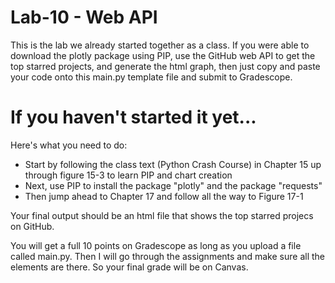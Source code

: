 # Lab-10 - Web API

This is the lab we already started together as a class. If you were able to download the plotly package using PIP, use the GitHub web API to get the top starred projects, and generate the html graph, then just copy and paste your code onto this main.py template file and submit to Gradescope.

# If you haven't started it yet...
Here's what you need to do:
- Start by following the class text (Python Crash Course) in Chapter 15 up through figure 15-3 to learn PIP and chart creation
- Next, use PIP to install the package "plotly" and the package "requests"
- Then jump ahead to Chapter 17 and follow all the way to Figure 17-1

Your final output should be an html file that shows the top starred projecs on GitHub.

You will get a full 10 points on Gradescope as long as you upload a file called main.py. Then I will go through the assignments and make sure all the elements are there. So your final grade will be on Canvas. 
